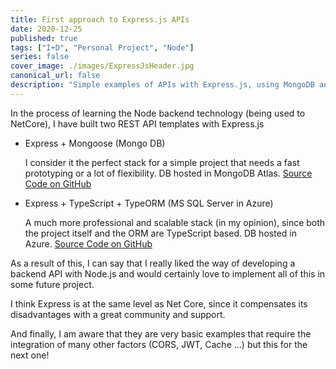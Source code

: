 ```yaml
---
title: First approach to Express.js APIs
date: 2020-12-25
published: true
tags: ["I+D", "Personal Project", "Node"]
series: false
cover_image: ./images/ExpressJsHeader.jpg
canonical_url: false
description: "Simple examples of APIs with Express.js, using MongoDB and Azure SQL"
---
```


In the process of learning the Node backend technology (being used to NetCore), I have built two REST API templates with Express.js

- Express + Mongoose (Mongo DB)

    I consider it the perfect stack for a simple project that needs a fast prototyping or a lot of flexibility. DB hosted in MongoDB Atlas.
    [Source Code on GitHub](https://github.com/MarioRamosEs/ExpressMongoDb)

- Express + TypeScript + TypeORM (MS SQL Server in Azure)

    A much more professional and scalable stack (in my opinion), since both the project itself and the ORM are TypeScript based. DB hosted in Azure.
    [Source Code on GitHub](https://github.com/MarioRamosEs/ExpressTypeORM)

As a result of this, I can say that I really liked the way of developing a backend API with Node.js and would certainly love to implement all of this in some future project. 

I think Express is at the same level as Net Core, since it compensates its disadvantages with a great community and support.

And finally, I am aware that they are very basic examples that require the integration of many other factors (CORS, JWT, Cache ...) but this for the next one!